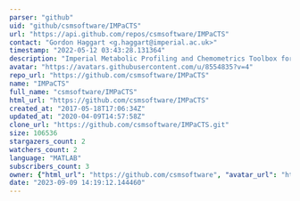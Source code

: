 ```yaml
---
parser: "github"
uid: "github/csmsoftware/IMPaCTS"
url: "https://api.github.com/repos/csmsoftware/IMPaCTS"
contact: "Gordon Haggart <g.haggart@imperial.ac.uk>"
timestamp: "2022-05-12 03:43:28.131364"
description: "Imperial Metabolic Profiling and Chemometrics Toolbox for Spectroscopy"
avatar: "https://avatars.githubusercontent.com/u/8554835?v=4"
repo_url: "https://github.com/csmsoftware/IMPaCTS"
name: "IMPaCTS"
full_name: "csmsoftware/IMPaCTS"
html_url: "https://github.com/csmsoftware/IMPaCTS"
created_at: "2017-05-18T17:06:34Z"
updated_at: "2020-04-09T14:57:58Z"
clone_url: "https://github.com/csmsoftware/IMPaCTS.git"
size: 106536
stargazers_count: 2
watchers_count: 2
language: "MATLAB"
subscribers_count: 3
owner: {"html_url": "https://github.com/csmsoftware", "avatar_url": "https://avatars.githubusercontent.com/u/8554835?v=4", "login": "csmsoftware", "type": "Organization"}
date: "2023-09-09 14:19:12.144460"
---
```

